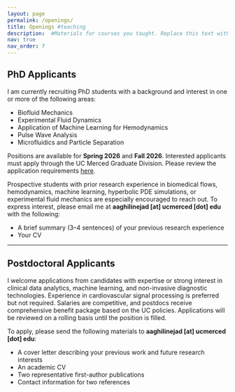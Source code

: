 ```yaml
---
layout: page
permalink: /openings/
title: Openings #teaching
description:  #Materials for courses you taught. Replace this text with your description.
nav: true
nav_order: 7
---
```



## **PhD Applicants**

I am currently recruiting PhD students with a background and interest in one or more of the following areas:

- Biofluid Mechanics  
- Experimental Fluid Dynamics  
- Application of Machine Learning for Hemodynamics  
- Pulse Wave Analysis  
- Microfluidics and Particle Separation  

Positions are available for **Spring 2026** and **Fall 2026**. Interested applicants must apply through the UC Merced Graduate Division. Please review the application requirements [here](https://graduatedivision.ucmerced.edu/prospective-students/apply-now/requirements).  

Prospective students with prior research experience in biomedical flows, hemodynamics, machine learning, hyperbolic PDE simulations, or experimental fluid mechanics are especially encouraged to reach out. To express interest, please email me at **aaghilinejad [at] ucmerced [dot] edu** with the following:

- A brief summary (3–4 sentences) of your previous research experience  
- Your CV  

---

## **Postdoctoral Applicants**

I welcome applications from candidates with expertise or strong interest in clinical data analytics, machine learning, and non-invasive diagnostic technologies. Experience in cardiovascular signal processing is preferred but not required. Salaries are competitive, and postdocs receive comprehensive benefit package based on the UC policies. Applications will be reviewed on a rolling basis until the position is filled.  

To apply, please send the following materials to **aaghilinejad [at] ucmerced [dot] edu**:

- A cover letter describing your previous work and future research interests  
- An academic CV  
- Two representative first-author publications  
- Contact information for two references  
